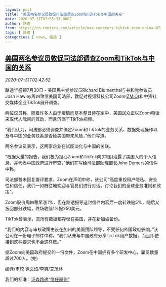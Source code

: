 ```yaml
---
layout: post
title: "美国两名参议员敦促司法部调查Zoom和TikTok与中国的关系"
date: 2020-07-31T02:55:37.000Z
author: 路透
from: https://cn.reuters.com/article/usa-senators-tiktok-zoom-china-0730-thur-idCNKCS24W0AL
tags: [ 路透 ]
categories: [ news, 路透 ]
---
```

<!--1596164137000-->
[美国两名参议员敦促司法部调查Zoom和TikTok与中国的关系](https://cn.reuters.com/article/usa-senators-tiktok-zoom-china-0730-thur-idCNKCS24W0AL)
------

<div>
<div><i>2020-07-31T02:42:52</i></div><div class="StandardArticleBody_body"><p> 路透华盛顿7月30日 - 美国民主党参议员Richard Blumenthal与共和党参议员Josh Hawley周四致信美国司法部，敦促对视频科技公司Zoom(<span id="symbol_ZM.O_0"><a href="//www.reuters.com/companies/ZM.O">ZM.O</a></span>)和中资社交媒体企业TikTok展开调查。 </p><p>两位议员称，随着许多人由于疫情而基本整日待在家中，美国民众正以Zoom电话来取代人际间的互动，而且沉溺于TikTok视频。 </p><p>“我们认为，司法部必须调查并确定Zoom和TikTok的业务关系、数据处理操作以及与中国的业务联系是否给美国带来风险，”他们写道。 </p><p>两名参议员表示，这两家企业在试图淡化与中国的关联。 </p><p>“根据大量的报告，我们极为担心Zoom和TikTok向(中国)泄露了美国人的个人信息，并代表中国政府进行审查，”他们在写给司法部助理部长John Demers的信件中称。 </p><p>司法部暂未回复置评要求。Zoom在声明中称，该公司“高度重视用户隐私、安全性和信任，我们一如既往地欢迎与官员们进行对话，讨论我们的全球业务准则和政策”。 </p><p>Zoom股价周四稍早涨1%，但在路透报导这封信件内容后一度转跌逾5%，随后又扳回部分跌幅，终场收低1%报250美元。 </p><p>TikTok曾表示，其所有数据都存储在美国，并在新加坡备份。 </p><p>“我们的内容与审核政策由设在加州的美国团队领导，不受任何外国政府影响，”该公司在一份电子邮件中称。“我们从未与中国政府分享TikTok用户数据，而且即使接到这种要求也不会这样做。” </p><p>据Zoom向美国政府提交的一份文件，Zoom在中国拥有多个研发中心，雇员数量超过700人。(完) </p><div class="Attribution_container"><div class="Attribution_attribution"><p class="Attribution_content">编译/审校 徐文焰/李爽/艾茂林 </p></div></div><div class="StandardArticleBody_trustBadgeContainer"><span class="StandardArticleBody_trustBadgeTitle">我们的标准：</span><span class="trustBadgeUrl"><a href="https://www.thomsonreuters.cn/content/dam/openweb/documents/pdf/china/brochures/about-us-1.pdf">汤森路透“信任原则”</a></span></div></div>
</div>
